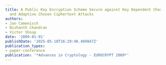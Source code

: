 ```yaml
---
title: A Public Key Encryption Scheme Secure against Key Dependent Chosen Plaintext
  and Adaptive Chosen Ciphertext Attacks
authors:
- Jan Camenisch
- Nishanth Chandran
- Victor Shoup
date: '2009-01-01'
publishDate: '2025-05-18T16:29:48.409847Z'
publication_types:
- paper-conference
publication: '*Advances in Cryptology - EUROCRYPT 2009*'
---
```

